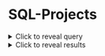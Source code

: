 # SQL-Projects
<details>
  <summary>Click to reveal query</summary>
  
  Your query goes here.
</details>

<details>
  <summary>Click to reveal results</summary>
  
  Your results go here.
</details>
